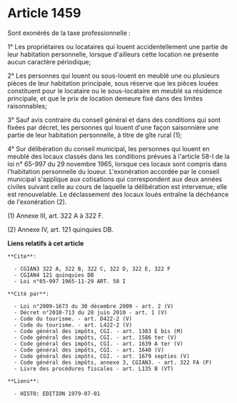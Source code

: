 # Article 1459

Sont exonérés de la taxe professionnelle :

1° Les propriétaires ou locataires qui louent accidentellement une partie de leur habitation personnelle, lorsque d'ailleurs
cette location ne présente aucun caractère périodique;

2° Les personnes qui louent ou sous-louent en meublé une ou plusieurs pièces de leur habitation principale, sous réserve que
les pièces louées constituent pour le locataire ou le sous-locataire en meublé sa résidence principale, et que le prix de
location demeure fixé dans des limites raisonnables;

3° Sauf avis contraire du conseil général et dans des conditions qui sont fixées par décret, les personnes qui louent d'une
façon saisonnière une partie de leur habitation personnelle, à titre de gîte rural (1);

4° Sur délibération du conseil municipal, les personnes qui louent en meublé des locaux classés dans les conditions prévues à
l'article 58-I de la loi n° 65-997 du 29 novembre 1965, lorsque ces locaux sont compris dans l'habitation personnelle du
loueur. L'exonération accordée par le conseil municipal s'applique aux cotisations qui correspondent aux deux années civiles
suivant celle au cours de laquelle la délibération est intervenue; elle est renouvelable. Le déclassement des locaux loués
entraîne la déchéance de l'exonération (2).

(1) Annexe III, art. 322 A à 322 F.

(2) Annexe IV, art. 121 quinquies DB.

**Liens relatifs à cet article**

	**Cite**:

	  - CGIAN3 322 A, 322 B, 322 C, 322 D, 322 E, 322 F
	  - CGIAN4 121 quinquies DB
	  - Loi n°65-997 1965-11-29 ART. 58 I

	**Cité par**:

	  - Loi n°2009-1673 du 30 décembre 2009 - art. 2 (V)
	  - Décret n°2010-713 du 28 juin 2010 - art. 1 (V)
	  - Code du tourisme. - art. D422-2 (V)
	  - Code du tourisme. - art. L422-2 (V)
	  - Code général des impôts, CGI. - art. 1383 E bis (M)
	  - Code général des impôts, CGI. - art. 1586 ter (V)
	  - Code général des impôts, CGI. - art. 1639 A ter (V)
	  - Code général des impôts, CGI. - art. 1640 (V)
	  - Code général des impôts, CGI. - art. 1679 septies (V)
	  - Code général des impôts, annexe 3, CGIAN3. - art. 322 FA (P)
	  - Livre des procédures fiscales - art. L135 B (VT)

	**Liens**:

	  - HISTO: EDITION 1979-07-01
